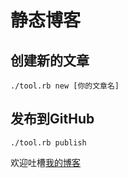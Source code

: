 # 静态博客

## 创建新的文章

```shell
./tool.rb new [你的文章名]
```

## 发布到GitHub

```shell
./tool.rb publish
```

欢迎吐槽[我的博客](https://archfish.github.io)
